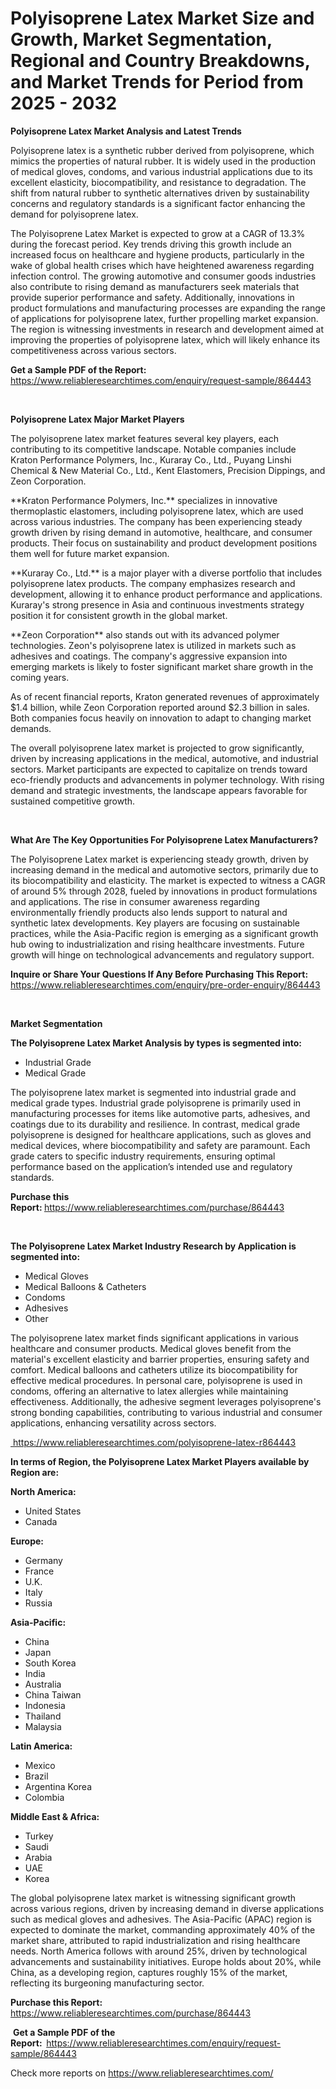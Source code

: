 <p><h1>Polyisoprene Latex Market Size and Growth, Market Segmentation, Regional and Country Breakdowns, and Market Trends for Period from 2025 -  2032</h1></p><p><strong>Polyisoprene Latex Market Analysis and Latest Trends</strong></p>
<p><p>Polyisoprene latex is a synthetic rubber derived from polyisoprene, which mimics the properties of natural rubber. It is widely used in the production of medical gloves, condoms, and various industrial applications due to its excellent elasticity, biocompatibility, and resistance to degradation. The shift from natural rubber to synthetic alternatives driven by sustainability concerns and regulatory standards is a significant factor enhancing the demand for polyisoprene latex.</p><p>The Polyisoprene Latex Market is expected to grow at a CAGR of 13.3% during the forecast period. Key trends driving this growth include an increased focus on healthcare and hygiene products, particularly in the wake of global health crises which have heightened awareness regarding infection control. The growing automotive and consumer goods industries also contribute to rising demand as manufacturers seek materials that provide superior performance and safety. Additionally, innovations in product formulations and manufacturing processes are expanding the range of applications for polyisoprene latex, further propelling market expansion. The region is witnessing investments in research and development aimed at improving the properties of polyisoprene latex, which will likely enhance its competitiveness across various sectors.</p></p>
<p><strong>Get a Sample PDF of the Report:&nbsp;</strong> <a href="https://www.reliableresearchtimes.com/enquiry/request-sample/864443?utm_campaign=2006&utm_medium=2&utm_source=Github&utm_content=ia&utm_term=30012025&utm_id=polyisoprene-latex">https://www.reliableresearchtimes.com/enquiry/request-sample/864443</a></p>
<p>&nbsp;</p>
<p><strong>Polyisoprene Latex Major Market Players</strong></p>
<p><p>The polyisoprene latex market features several key players, each contributing to its competitive landscape. Notable companies include Kraton Performance Polymers, Inc., Kuraray Co., Ltd., Puyang Linshi Chemical & New Material Co., Ltd., Kent Elastomers, Precision Dippings, and Zeon Corporation.</p><p>**Kraton Performance Polymers, Inc.** specializes in innovative thermoplastic elastomers, including polyisoprene latex, which are used across various industries. The company has been experiencing steady growth driven by rising demand in automotive, healthcare, and consumer products. Their focus on sustainability and product development positions them well for future market expansion.</p><p>**Kuraray Co., Ltd.** is a major player with a diverse portfolio that includes polyisoprene latex products. The company emphasizes research and development, allowing it to enhance product performance and applications. Kuraray's strong presence in Asia and continuous investments strategy position it for consistent growth in the global market.</p><p>**Zeon Corporation** also stands out with its advanced polymer technologies. Zeon's polyisoprene latex is utilized in markets such as adhesives and coatings. The company's aggressive expansion into emerging markets is likely to foster significant market share growth in the coming years.</p><p>As of recent financial reports, Kraton generated revenues of approximately $1.4 billion, while Zeon Corporation reported around $2.3 billion in sales. Both companies focus heavily on innovation to adapt to changing market demands.</p><p>The overall polyisoprene latex market is projected to grow significantly, driven by increasing applications in the medical, automotive, and industrial sectors. Market participants are expected to capitalize on trends toward eco-friendly products and advancements in polymer technology. With rising demand and strategic investments, the landscape appears favorable for sustained competitive growth.</p></p>
<p>&nbsp;</p>
<p><strong>What Are The Key Opportunities For Polyisoprene Latex Manufacturers?</strong></p>
<p><p>The Polyisoprene Latex market is experiencing steady growth, driven by increasing demand in the medical and automotive sectors, primarily due to its biocompatibility and elasticity. The market is expected to witness a CAGR of around 5% through 2028, fueled by innovations in product formulations and applications. The rise in consumer awareness regarding environmentally friendly products also lends support to natural and synthetic latex developments. Key players are focusing on sustainable practices, while the Asia-Pacific region is emerging as a significant growth hub owing to industrialization and rising healthcare investments. Future growth will hinge on technological advancements and regulatory support.</p></p>
<p><strong>Inquire or Share Your Questions If Any Before Purchasing This Report:</strong> <a href="https://www.reliableresearchtimes.com/enquiry/pre-order-enquiry/864443?utm_campaign=2006&utm_medium=2&utm_source=Github&utm_content=ia&utm_term=30012025&utm_id=polyisoprene-latex">https://www.reliableresearchtimes.com/enquiry/pre-order-enquiry/864443</a></p>
<p>&nbsp;</p>
<p><strong>Market Segmentation</strong></p>
<p><strong>The Polyisoprene Latex Market Analysis by types is segmented into:</strong></p>
<p><ul><li>Industrial Grade</li><li>Medical Grade</li></ul></p>
<p><p>The polyisoprene latex market is segmented into industrial grade and medical grade types. Industrial grade polyisoprene is primarily used in manufacturing processes for items like automotive parts, adhesives, and coatings due to its durability and resilience. In contrast, medical grade polyisoprene is designed for healthcare applications, such as gloves and medical devices, where biocompatibility and safety are paramount. Each grade caters to specific industry requirements, ensuring optimal performance based on the application’s intended use and regulatory standards.</p></p>
<p><strong>Purchase this Report:&nbsp;</strong><a href="https://www.reliableresearchtimes.com/purchase/864443?utm_campaign=2006&utm_medium=2&utm_source=Github&utm_content=ia&utm_term=30012025&utm_id=polyisoprene-latex">https://www.reliableresearchtimes.com/purchase/864443</a></p>
<p>&nbsp;</p>
<p><strong>The Polyisoprene Latex Market Industry Research by Application is segmented into:</strong></p>
<p><ul><li>Medical Gloves</li><li>Medical Balloons & Catheters</li><li>Condoms</li><li>Adhesives</li><li>Other</li></ul></p>
<p><p>The polyisoprene latex market finds significant applications in various healthcare and consumer products. Medical gloves benefit from the material's excellent elasticity and barrier properties, ensuring safety and comfort. Medical balloons and catheters utilize its biocompatibility for effective medical procedures. In personal care, polyisoprene is used in condoms, offering an alternative to latex allergies while maintaining effectiveness. Additionally, the adhesive segment leverages polyisoprene's strong bonding capabilities, contributing to various industrial and consumer applications, enhancing versatility across sectors.</p></p>
<p><a href="https://www.reliableresearchtimes.com/polyisoprene-latex-r864443?utm_campaign=2006&utm_medium=2&utm_source=Github&utm_content=ia&utm_term=30012025&utm_id=polyisoprene-latex">&nbsp;https://www.reliableresearchtimes.com/polyisoprene-latex-r864443</a></p>
<p><strong>In terms of Region, the Polyisoprene Latex Market Players available by Region are:</strong></p>
<p>
    <p> <strong> North America: </strong>
        <ul>
            <li>United States</li>
            <li>Canada</li>
        </ul>
        </p> 
    <p> <strong> Europe: </strong>
        <ul>
            <li>Germany</li>
            <li>France</li>
            <li>U.K.</li>
            <li>Italy</li>
            <li>Russia</li>
        </ul>
        </p> 
    <p> <strong> Asia-Pacific: </strong>
        <ul>
            <li>China</li>
            <li>Japan</li>
            <li>South Korea</li>
            <li>India</li>
            <li>Australia</li>
            <li>China Taiwan</li>
            <li>Indonesia</li>
            <li>Thailand</li>
            <li>Malaysia</li>
        </ul>
        </p> 
    <p> <strong> Latin America: </strong>
        <ul>
            <li>Mexico</li>
            <li>Brazil</li>
            <li>Argentina Korea</li>
            <li>Colombia</li>
        </ul>
        </p> 
    <p> <strong> Middle East & Africa: </strong>
        <ul>
            <li>Turkey</li>
            <li>Saudi</li>
            <li>Arabia</li>
            <li>UAE</li>
            <li>Korea</li>
        </ul>
    </p>
    </p>
<p><p>The global polyisoprene latex market is witnessing significant growth across various regions, driven by increasing demand in diverse applications such as medical gloves and adhesives. The Asia-Pacific (APAC) region is expected to dominate the market, commanding approximately 40% of the market share, attributed to rapid industrialization and rising healthcare needs. North America follows with around 25%, driven by technological advancements and sustainability initiatives. Europe holds about 20%, while China, as a developing region, captures roughly 15% of the market, reflecting its burgeoning manufacturing sector.</p></p>
<p><strong>Purchase this Report: </strong><a href="https://www.reliableresearchtimes.com/purchase/864443?utm_campaign=2006&utm_medium=2&utm_source=Github&utm_content=ia&utm_term=30012025&utm_id=polyisoprene-latex">https://www.reliableresearchtimes.com/purchase/864443</a></p>
<p>&nbsp;<strong>Get a Sample PDF of the Report:&nbsp;&nbsp;</strong><a href="https://www.reliableresearchtimes.com/enquiry/request-sample/864443?utm_campaign=2006&utm_medium=2&utm_source=Github&utm_content=ia&utm_term=30012025&utm_id=polyisoprene-latex">https://www.reliableresearchtimes.com/enquiry/request-sample/864443</a></p>
<p><strong></strong></p>
<p>Check more reports on <a href="https://www.reliableresearchtimes.com/?utm_campaign=2006&utm_medium=2&utm_source=Github&utm_content=ia&utm_term=30012025&utm_id=polyisoprene-latex">https://www.reliableresearchtimes.com/</a></p>